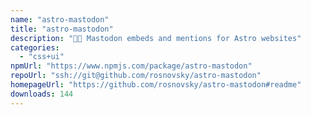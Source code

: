 ```yaml
---
name: "astro-mastodon"
title: "astro-mastodon"
description: "🐘🚀 Mastodon embeds and mentions for Astro websites"
categories:
  - "css+ui"
npmUrl: "https://www.npmjs.com/package/astro-mastodon"
repoUrl: "ssh://git@github.com/rosnovsky/astro-mastodon"
homepageUrl: "https://github.com/rosnovsky/astro-mastodon#readme"
downloads: 144
---
```

